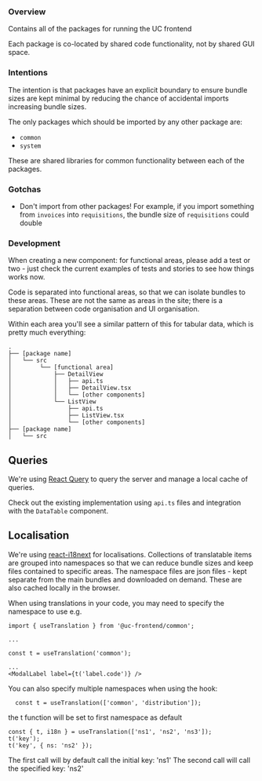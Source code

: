 ### Overview

Contains all of the packages for running the UC frontend

Each package is co-located by shared code functionality, not by shared GUI space.

### Intentions

The intention is that packages have an explicit boundary to ensure bundle sizes are kept minimal by reducing the chance of accidental imports increasing bundle sizes.

The only packages which should be imported by any other package are:

- `common`
- `system`

These are shared libraries for common functionality between each of the packages.

### Gotchas

- Don't import from other packages! For example, if you import something from `invoices` into `requisitions`, the bundle size of `requisitions` could double

### Development

When creating a new component: for functional areas, please add a test or two - just check the current examples of tests and stories to see how things works now.

Code is separated into functional areas, so that we can isolate bundles to these areas. These are not the same as areas in the site; there is a separation between code organisation and UI organisation.

Within each area you'll see a similar pattern of this for tabular data, which is pretty much everything:

```
.
├── [package name]
│   └── src
│        └── [functional area]
│            ├── DetailView
│            │   ├── api.ts
│            │   ├── DetailView.tsx
│            │   └── [other components]
│            └── ListView
│                ├── api.ts
│                ├── ListView.tsx
│                └── [other components]
├── [package name]
│   └── src
```

## Queries

We're using [React Query](https://react-query.tanstack.com/overview) to query the server and manage a local cache of queries.

Check out the existing implementation using `api.ts` files and integration with the `DataTable` component.

## Localisation

We're using [react-i18next](https://react.i18next.com/) for localisations. Collections of translatable items are grouped into namespaces so that we can reduce bundle sizes and keep files contained to specific areas. The namespace files are json files - kept separate from the main bundles and downloaded on demand. These are also cached locally in the browser.

When using translations in your code, you may need to specify the namespace to use e.g.

```
import { useTranslation } from '@uc-frontend/common';

...

const t = useTranslation('common');

...
<ModalLabel label={t('label.code')} />
```

You can also specify multiple namespaces when using the hook:

```
  const t = useTranslation(['common', 'distribution']);
```

the t function will be set to first namespace as default

```
const { t, i18n } = useTranslation(['ns1', 'ns2', 'ns3']);
t('key');
t('key', { ns: 'ns2' });
```

The first call will by default call the initial key: 'ns1'
The second call will call the specified key: 'ns2'
